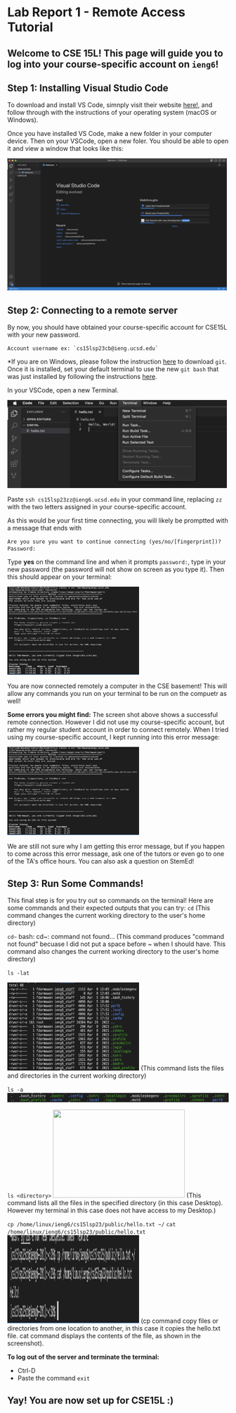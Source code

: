 # **Lab Report 1 - Remote Access Tutorial**
## Welcome to CSE 15L! This page will guide you to log into your course-specific account on `ieng6`! 

## Step 1: Installing Visual Studio Code
To download and install VS Code, simnply visit their website [here!](https://code.visualstudio.com/),
and follow through with the instructions of your operating system (macOS or Windows). 

Once you have installed VS Code, make a new folder in your computer device. Then on your VSCode, open a new foler. You should be able to open it and view a window that looks like this: 

<img src="VSCode.png" width="500" height="300">

## Step 2: Connecting to a remote server 
By now, you should have obtained your course-specific account for CSE15L with your new password. 
```
Account username ex: `cs15lsp23cb@ieng.ucsd.edu` 
```
*If you are on Windows, please follow the instruction [here](https://gitforwindows.org/) to download `git`. Once it is installed, set your default terminal to use the new `git bash` that was just installed by following the instructions [here]( https://stackoverflow.com/questions/42606837/how-do-i-use-bash-on-windows-from-the-visual-studio-code-integrated-terminal/50527994#50527994). 


In your VSCode, open a new Terminal. 

<img src="NewTerminal.png" width="500" height="200">

Paste `ssh cs15lsp23zz@ieng6.ucsd.edu` in your command line, replacing `zz` with the two letters assigned in your course-specific account. 

As this would be your first time connecting, you will likely be promptted with a message that ends with 
```
Are you sure you want to continue connecting (yes/no/[fingerprint])?
Password:
```
Type **yes** on the command line and when it prompts `password:`, type in your new password (the password will not show on screen as you type it). 
Then this should appear on your terminal: 

<img src="ssh.png" width="300" height="200">


You are now connected remotely a computer in the CSE basement! This will allow any commands you run on your terminal to be run on the compuetr as well!

**Some errors you might find:**
The screen shot above shows a successful remote connection. However I did not use my course-specific account, but rather my regular student account in order to connect remotely. When I tried using my course-specific account, I kept running into this error message:

<img src="ssh.png" width="300" height="200">

We are still not sure why I am getting this error message, but if you happen to come across this error message, ask one of the tutors or even go to one of the TA's office hours. You can also ask a question on StemEd!

## Step 3: Run Some Commands!
This final step is for you try out so commands on the terminal! 
Here are some commands and their expected outputs that you can try: 
`cd`
(This command changes the current working directory to the user's home directory)

`cd~`
bash: cd~: command not found...
(This command produces "command not found" becuase I did not put a space before ~ when I should have. This command also changes the current working directory to the user's home directory)

`ls -lat`

<img src="ls-lat.png" width="300" height="200">
(This command lists the files and directories in the current working directory)

`ls -a`
![Image](las-a.png)

`ls <directory>`
<img src="ls <directory>.png" width="300" height="200">
(This command lists all the files in the specified directory (in this case Desktop). However my terminal in this case does not have access to my Desktop.)

`cp /home/linux/ieng6/cs15lsp23/public/hello.txt ~/`
`cat /home/linux/ieng6/cs15lsp23/public/hello.txt`
<img src="cp&cat.png" width="300" height="200">
(cp command copy files or directories from one location to another, in this case it copies the hello.txt file. cat command displays the contents of the file, as shown in the screenshot).


**To log out of the server and terminate the terminal:** 
* Ctrl-D
* Paste the command `exit`

## Yay! You are now set up for CSE15L :)
